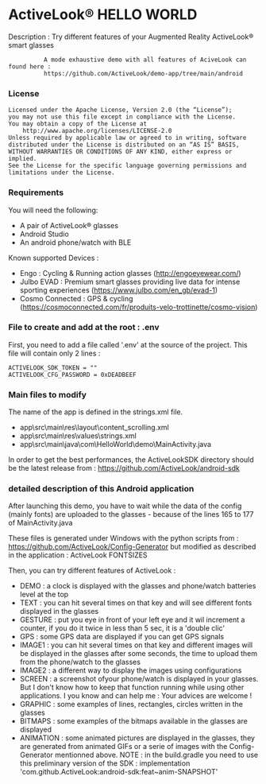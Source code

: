 # ActiveLook® HELLO WORLD

Description : Try different features of your Augmented Reality ActiveLook® smart glasses


              A mode exhaustive demo with all features of AciveLook can found here :
			  https://github.com/ActiveLook/demo-app/tree/main/android
			  
### License

```
Licensed under the Apache License, Version 2.0 (the “License”);
you may not use this file except in compliance with the License.
You may obtain a copy of the License at
    http://www.apache.org/licenses/LICENSE-2.0
Unless required by applicable law or agreed to in writing, software
distributed under the License is distributed on an “AS IS” BASIS,
WITHOUT WARRANTIES OR CONDITIONS OF ANY KIND, either express or implied.
See the License for the specific language governing permissions and
limitations under the License.
```

### Requirements

You will need the following:
- A pair of ActiveLook® glasses
- Android Studio
- An android phone/watch with BLE

Known supported Devices :
- Engo : Cycling & Running action glasses (http://engoeyewear.com/)
- Julbo EVAD : Premium smart glasses providing live data for intense sporting experiences (https://www.julbo.com/en_gb/evad-1)
- Cosmo Connected : GPS & cycling (https://cosmoconnected.com/fr/produits-velo-trottinette/cosmo-vision)

### File to create and add at the root : .env

First, you need to add a file called '.env' at the source of the project. This file will contain only 2 lines :
```
ACTIVELOOK_SDK_TOKEN = ""
ACTIVELOOK_CFG_PASSWORD = 0xDEADBEEF
```

### Main files to modify

The name of the app is defined in the strings.xml file.

* app\src\main\res\layout\content_scrolling.xml
* app\src\main\res\values\strings.xml
* app\src\main\java\com\HelloWorld\demo\MainActivity.java

In order to get the best performances, the ActiveLookSDK directory should be the latest release from : https://github.com/ActiveLook/android-sdk

### detailed description of this Android application

After launching this demo, you have to wait while the data of the config (mainly fonts) are uploaded to the glasses - because of the lines 165 to 177 of MainActivity.java

These files is generated under Windows with the python scripts from : https://github.com/ActiveLook/Config-Generator
but modified as described in the application : ActiveLook FONTSIZES

Then, you can try different features of ActiveLook :
* DEMO : a clock is displayed with the glasses and phone/watch batteries level at the top
* TEXT : you can hit several times on that key and will see different fonts displayed in the glasses
* GESTURE : put you eye in front of your left eye and it wil increment a counter, if you do it twice in less than 5 sec, it is a 'double clic'
* GPS : some GPS data are displayed if you can get GPS signals
* IMAGE1 : you can hit several times on that key and different images will be displayed in the glasses after some seconds, the time to upload them from the phone/watch to the glasses
* IMAGE2 : a different way to display the images using configurations
* SCREEN : a screenshot ofyour phone/watch is displayed in your glasses. But I don't know how to keep that function running while using other applications. I you know and can help me : Your advices are welcome !
* GRAPHIC : some examples of lines, rectangles, circles written in the glasses
* BITMAPS : some examples of the bitmaps available in the glasses are displayed
* ANIMATION : some animated pictures are displayed in the glasses, they are generated from animated GIFs or a serie of images with the Config-Generator mentionned above. NOTE : in the build.gradle you need to use this preliminary version of the SDK : implementation 'com.github.ActiveLook:android-sdk:feat~anim-SNAPSHOT'
